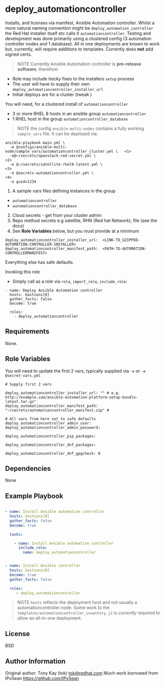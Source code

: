 deploy_automationcontroller
=========

Installs, and licenses via manifest, Ansible Automation controller.
Whilst a more natural naming convention might be `deploy_automation_controller` the Red Hat installer itself etc calls it `automationcontroller`.
Testing and development was done primarily using a clustered config (3 automation controller nodes and 1 database).
All in one deployments are known to work but, currently, will require additions to templates.
Currently does **not** add signed certs.


> NOTE
Currently Ansible Automation controller is **pre-release software**, therefore:
- Role may include _hacky_ fixes to the installers `setup` process
- The user will have to supply their own `deploy_automationcontroller_installer_url`
- Initial deploys are for a cluster (tweak ) 

You will need, for a clustered install of `automationcontroller`
- 3 or more RHEL 8 hosts in an ansible group `automationcontroller`
- 1 RHEL host in the group `automationcontroller_database`
    
> NOTE the config `ansible-multi-nodes` contains a fully working `sample_vars` file.
It can be deployed via:

```
ansible-playbook main.yml \
  -e @configs/ansible-multi-node/sample_vars/automationcontroller_cluster.yml \   <1>
  -e@~/secrets/openstack-red-secret.yml \                                        <2>
  -e @~/secrets/satellite-rhel8-latest.yml \                                     <3>
  -e @secrets-automationcontroller.yml \                                         <4>
  -e guid=1234
```

1. A sample vars files defining instances in the group 
* `automationcontroller`
* `automationcontroller_database`
2. Cloud secrets - get from your cluster admin
3. Repo method secrets e.g satellite, RHN (Red hat Network), file (see the docs)
4. See **Role Variables** below, but you must provide at a minimum

```
deploy_automationcontroller_installer_url:  <LINK-TO_GZIPPED-AUTOMATION-CONTROLLER-INSTALLER>
deploy_automationcontroller_manifest_path:  <PATH-TO-AUTOMATION-CONTROLLERMANIFEST>
```
Everything else has safe defaults.

Invoking this role

* Simply call as a role via `role`, `import_role`, `include_role`:

```
- name: Deploy Ansible Automation controller
  hosts: bastions[0]
  gather_facts: false
  become: true

  roles:
    - deploy_automationcontroller
```


Requirements
------------

None.

Role Variables
--------------

You will need to update the first 2 vars, typically supplied via `-e` or `-e @secret-vars.yml`

```
# Supply first 2 vars

deploy_automationcontroller_installer_url: "" # e.g. http://example.com/ansible-automation-platform-setup-bundle-latest.tar.gz"
deploy_automationcontroller_manifest_path: "~/secrets/automationcontroller_manifest.zip" # 

# All vars from here set to safe defaults
deploy_automationcontroller_admin_user: 
deploy_automationcontroller_admin_password: 

deploy_automationcontroller_pip_packages:

deploy_automationcontroller_dnf_packages:

deploy_automationcontroller_dnf_gpgcheck: 0

```

Dependencies
------------

None

Example Playbook
----------------

```yaml

- name: Install Ansible automation controller
  hosts: bastions[0]
  gather_facts: false
  become: true

  tasks:

    - name: Install Ansible automation controller
      include_role:
        name: deploy_automationcontroller


- name: Install Ansible controller
  hosts: bastions[0]
  become: true
  gather_facts: false

  roles:
     - deploy_automationcontroller
```

> NOTE `hosts` reflects the deployment host and not usually a automationcontroller node.
Some work to the `templates/automationcontroller_inventory.j2` is *currently* required to allow an all-in-one deployment. 

License
-------

BSD

Author Information
------------------

Original author: Tony Kay (tok) tok@redhat.com 
Much work borrowed from IPvSean https://github.com/IPvSean
